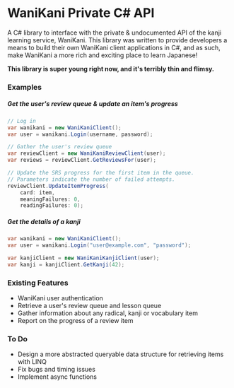 # WaniKani Private C# API
A C# library to interface with the private &amp; undocumented API of the kanji learning service, WaniKani.
This library was written to provide developers a means to build their own WaniKani client applications in C#, and as such, make WaniKani
a more rich and exciting place to learn Japanese!

**This library is super young right now, and it's terribly thin and flimsy.**

### Examples
##### Get the user's review queue & update an item's progress
```csharp
// Log in
var wanikani = new WaniKaniClient();
var user = wanikani.Login(username, password);

// Gather the user's review queue
var reviewClient = new WaniKaniReviewClient(user);
var reviews = reviewClient.GetReviewsFor(user);

// Update the SRS progress for the first item in the queue.
// Parameters indicate the number of failed attempts.
reviewClient.UpdateItemProgress(
    card: item, 
    meaningFailures: 0, 
    readingFailures: 0);
```
##### Get the details of a kanji
```csharp
var wanikani = new WaniKaniClient();
var user = wanikani.Login("user@example.com", "password");

var kanjiClient = new WaniKaniKanjiClient(user);
var kanji = kanjiClient.GetKanji(42);
```

### Existing Features
* WaniKani user authentication
* Retrieve a user's review queue and lesson queue
* Gather information about any radical, kanji or vocabulary item
* Report on the progress of a review item

### To Do
* Design a more abstracted queryable data structure for retrieving items with LINQ
* Fix bugs and timing issues
* Implement async functions
